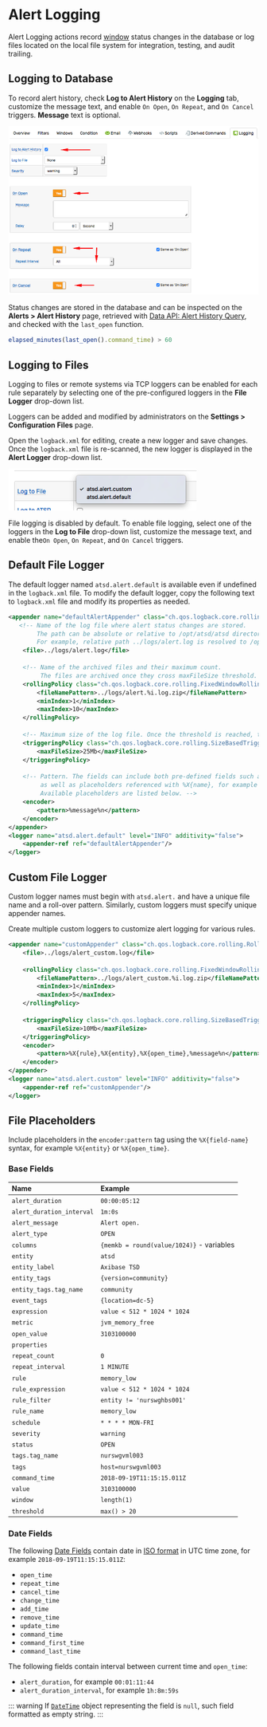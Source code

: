 # Alert Logging

Alert Logging actions record [window](window.md) status changes in the database or log files located on the local file system for integration, testing, and audit trailing.

## Logging to Database

To record alert history, check **Log to Alert History** on the **Logging** tab, customize the message text, and enable `On Open`, `On Repeat`, and `On Cancel` triggers. **Message** text is optional.

![](./images/logging-triggers.png)

Status changes are stored in the database and can be inspected on the **Alerts > Alert History** page, retrieved with [Data API: Alert History Query](../api/data/alerts/history-query.md), and checked with the `last_open` function.

```javascript
elapsed_minutes(last_open().command_time) > 60
```

## Logging to Files

Logging to files or remote systems via TCP loggers can be enabled for each rule separately by selecting one of the pre-configured loggers in the **File Logger** drop-down list.

Loggers can be added and modified by administrators on the **Settings > Configuration Files** page.

Open the `logback.xml` for editing, create a new logger and save changes. Once the `logback.xml` file is re-scanned, the new logger is displayed in the **Alert Logger** drop-down list.

![](./images/logging-loggers.png)

File logging is disabled by default. To enable file logging, select one of the loggers in the **Log to File** drop-down list, customize the message text, and enable the`On Open`, `On Repeat`, and `On Cancel` triggers.

## Default File Logger

The default logger named `atsd.alert.default` is available even if undefined in the `logback.xml` file. To modify the default logger, copy the following text to `logback.xml` file and modify its properties as needed.

```xml
<appender name="defaultAlertAppender" class="ch.qos.logback.core.rolling.RollingFileAppender">
   <!-- Name of the log file where alert status changes are stored.
        The path can be absolute or relative to /opt/atsd/atsd directory.
        For example, relative path ../logs/alert.log is resolved to /opt/atsd/atsd/logs/alert.log.  -->
    <file>../logs/alert.log</file>

    <!-- Name of the archived files and their maximum count.
         The files are archived once they cross maxFileSize threshold. -->
    <rollingPolicy class="ch.qos.logback.core.rolling.FixedWindowRollingPolicy">
        <fileNamePattern>../logs/alert.%i.log.zip</fileNamePattern>
        <minIndex>1</minIndex>
        <maxIndex>10</maxIndex>
    </rollingPolicy>

    <!-- Maximum size of the log file. Once the threshold is reached, the files is compressed and rolled over. -->
    <triggeringPolicy class="ch.qos.logback.core.rolling.SizeBasedTriggeringPolicy">
        <maxFileSize>25Mb</maxFileSize>
    </triggeringPolicy>

    <!-- Pattern. The fields can include both pre-defined fields such as %date{ISO8601}, %level, %thread, %logger, %message%n
         as well as placeholders referenced with %X{name}, for example %X{entity} or %X{open_time}.
         Available placeholders are listed below. -->
    <encoder>
        <pattern>%message%n</pattern>
    </encoder>
</appender>
<logger name="atsd.alert.default" level="INFO" additivity="false">
    <appender-ref ref="defaultAlertAppender"/>
</logger>
```

## Custom File Logger

Custom logger names must begin with `atsd.alert.` and have a unique file name and a roll-over pattern. Similarly, custom loggers must specify unique appender names.

Create multiple custom loggers to customize alert logging for various rules.

```xml
<appender name="customAppender" class="ch.qos.logback.core.rolling.RollingFileAppender">
    <file>../logs/alert_custom.log</file>

    <rollingPolicy class="ch.qos.logback.core.rolling.FixedWindowRollingPolicy">
        <fileNamePattern>../logs/alert_custom.%i.log.zip</fileNamePattern>
        <minIndex>1</minIndex>
        <maxIndex>5</maxIndex>
    </rollingPolicy>

    <triggeringPolicy class="ch.qos.logback.core.rolling.SizeBasedTriggeringPolicy">
        <maxFileSize>10Mb</maxFileSize>
    </triggeringPolicy>
    <encoder>
        <pattern>%X{rule},%X{entity},%X{open_time},%message%n</pattern>
    </encoder>
</appender>
<logger name="atsd.alert.custom" level="INFO" additivity="false">
    <appender-ref ref="customAppender"/>
</logger>
```

## File Placeholders

Include placeholders in the `encoder:pattern` tag using the `%X{field-name}` syntax, for example `%X{entity}` or `%X{open_time}`.

### Base Fields

**Name**|**Example**
:---|:---
`alert_duration` | `00:00:05:12`
`alert_duration_interval` | `1m:0s`
`alert_message` | `Alert open.`
`alert_type` | `OPEN`
`columns` | `{memkb = round(value/1024)}` - variables
`entity` | `atsd`
`entity_label` | `Axibase TSD`
`entity_tags` | `{version=community}`
`entity_tags.tag_name` | `community`
`event_tags` | `{location=dc-5}`
`expression` | `value < 512 * 1024 * 1024`
`metric` | `jvm_memory_free`
`open_value` | `3103100000`
`properties` |
`repeat_count` | `0`
`repeat_interval` | `1 MINUTE`
`rule` | `memory_low`
`rule_expression` | `value < 512 * 1024 * 1024`
`rule_filter` | `entity != 'nurswghbs001'`
`rule_name` | `memory_low`
`schedule` | `* * * * MON-FRI`
`severity` | `warning`
`status` | `OPEN`
`tags.tag_name` | `nurswgvml003`
`tags` | `host=nurswgvml003`
`command_time` | `2018-09-19T11:15:15.011Z`
`value` | `3103100000`
`window` | `length(1)`
`threshold` | `max() > 20`

### Date Fields

The following [Date Fields](./window-fields.md#date-fields) contain date in [ISO format](../shared/date-format.md) in UTC time zone, for example `2018-09-19T11:15:15.011Z`:

* `open_time`
* `repeat_time`
* `cancel_time`
* `change_time`
* `add_time`
* `remove_time`
* `update_time`
* `command_time`
* `command_first_time`
* `command_last_time`

The following fields contain interval between current time and `open_time`:

* `alert_duration`, for example `00:01:11:44`
* `alert_duration_interval`, for example `1h:8m:59s`

::: warning
If [`DateTime`](./object-datetime.md#datetime-object) object representing the field is `null`, such field formatted as empty string.
:::
